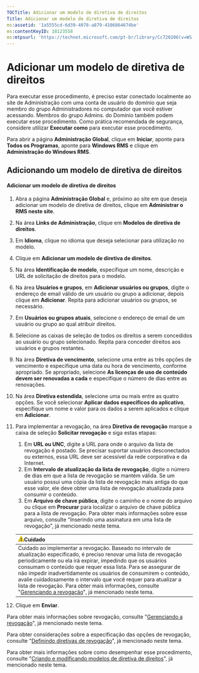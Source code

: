 ```yaml
---
TOCTitle: Adicionar um modelo de diretiva de direitos
Title: Adicionar um modelo de diretiva de direitos
ms:assetid: '1a5555cd-6d39-4078-a879-4106864674be'
ms:contentKeyID: 18123558
ms:mtpsurl: 'https://technet.microsoft.com/pt-br/library/Cc720206(v=WS.10)'
---
```


Adicionar um modelo de diretiva de direitos
===========================================

Para executar esse procedimento, é preciso estar conectado localmente ao site de Administração com uma conta de usuário do domínio que seja membro do grupo Administradores no computador que você estiver acessando. Membros do grupo Admins. do Domínio também podem executar esse procedimento. Como prática recomendada de segurança, considere utilizar **Executar como** para executar esse procedimento.

Para abrir a página **Administração Global**, clique em **Iniciar**, aponte para **Todos os Programas**, aponte para **Windows RMS** e clique em **Administração do Windows RMS**.

Adicionando um modelo de diretiva de direitos
---------------------------------------------

#### Adicionar um modelo de diretiva de direitos

1.  Abra a página **Administração Global** e, próximo ao site em que deseja adicionar um modelo de diretiva de direitos, clique em **Administrar o RMS neste site**.

2.  Na área **Links de Administração**, clique em **Modelos de diretiva de direitos**.

3.  Em **Idioma**, clique no idioma que deseja selecionar para utilização no modelo.

4.  Clique em **Adicionar um modelo de diretiva de direitos**.

5.  Na área **Identificação de modelo**, especifique um nome, descrição e URL de solicitação de direitos para o modelo.

6.  Na área **Usuários e grupos**, em **Adicionar usuários ou grupos**, digite o endereço de email válido de um usuário ou grupo a adicionar, depois clique em **Adicionar**. Repita para adicionar usuários ou grupos, se necessário.

7.  Em **Usuários ou grupos atuais**, selecione o endereço de email de um usuário ou grupo ao qual atribuir direitos.

8.  Selecione as caixas de seleção de todos os direitos a serem concedidos ao usuário ou grupo selecionado. Repita para conceder direitos aos usuários e grupos restantes.

9.  Na área **Diretiva de vencimento**, selecione uma entre as três opções de vencimento e especifique uma data ou hora de vencimento, conforme apropriado. Se apropriado, selecione **As licenças de uso de conteúdo devem ser renovadas a cada** e especifique o número de dias entre as renovações.

10. Na área **Diretiva estendida**, selecione uma ou mais entre as quatro opções. Se você selecionar **Aplicar dados específicos do aplicativo**, especifique um nome e valor para os dados a serem aplicados e clique em **Adicionar**.

11. Para implementar a revogação, na área **Diretiva de revogação** marque a caixa de seleção **Solicitar revogação** e siga estas etapas:

    1.  Em **URL ou UNC**, digite a URL para onde o arquivo da lista de revogação é postado. Se precisar suportar usuários desconectados ou externos, essa URL deve ser acessível da rede corporativa e da Internet.
    2.  Em **Intervalo de atualização da lista de revogação**, digite o número de dias em que a lista de revogação se mantém válida. Se um usuário possui uma cópia da lista de revogação mais antiga do que esse valor, ele deve obter uma lista de revogação atualizada para consumir o conteúdo.
    3.  Em **Arquivo de chave pública**, digite o caminho e o nome do arquivo ou clique em **Procurar** para localizar o arquivo de chave pública para a lista de revogação. Para obter mais informações sobre esse arquivo, consulte "Inserindo uma assinatura em uma lista de revogação", já mencionado neste tema.

    | ![](images/Cc720206.Caution(WS.10).gif)Cuidado                                                                                                                                                                                                                                                                                                                                                                                                                                                                                                            |
    |----------------------------------------------------------------------------------------------------------------------------------------------------------------------------------------------------------------------------------------------------------------------------------------------------------------------------------------------------------------------------------------------------------------------------------------------------------------------------------------------------------------------------------------------------------------------------------------|
    | Cuidado ao implementar a revogação. Baseado no intervalo de atualização especificado, é preciso renovar uma lista de revogação periodicamente ou ela irá expirar, impedindo que os usuários consumam o conteúdo que requer essa lista. Para se assegurar de não impedir inadvertidamente os usuários de consumirem o conteúdo, avalie cuidadosamente o intervalo que você requer para atualizar a lista de revogação. Para obter mais informações, consulte "[Gerenciando a revogação](https://technet.microsoft.com/df732a7d-1fb0-4845-87ca-fab4bc5f98a0)", já mencionado neste tema. |

12. Clique em **Enviar**.

Para obter mais informações sobre revogação, consulte "[Gerenciando a revogação](https://technet.microsoft.com/df732a7d-1fb0-4845-87ca-fab4bc5f98a0)", já mencionado neste tema.

Para obter considerações sobre a especificação das opções de revogação, consulte "[Definindo diretivas de revogação](https://technet.microsoft.com/e2fffe9f-def7-439b-a8aa-43f8a065813d)", já mencionado neste tema.

Para obter mais informações sobre como desempenhar esse procedimento, consulte "[Criando e modificando modelos de diretiva de direitos](https://technet.microsoft.com/6014176f-ef71-4d29-b3e3-da129c18563d)", já mencionado neste tema.
